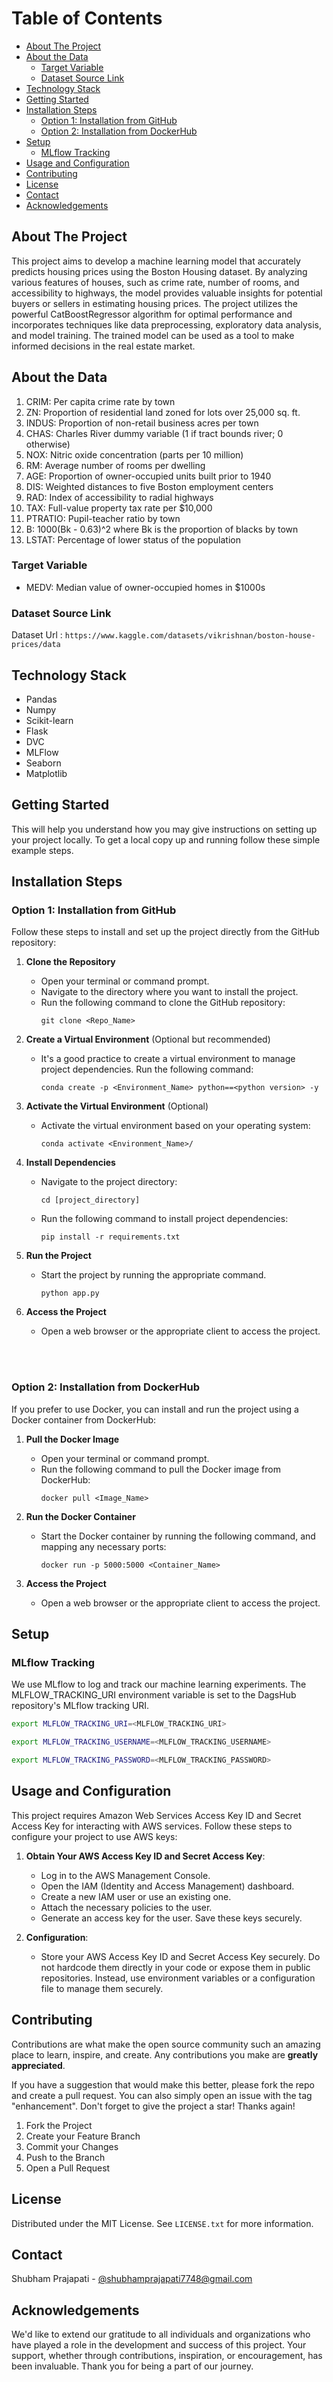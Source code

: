 # Table of Contents

- [About The Project](#about-the-project)
- [About the Data](#about-the-data)
  - [Target Variable](#target-variable)
  - [Dataset Source Link](#dataset-source-link)
- [Technology Stack](#technology-stack)
- [Getting Started](#getting-started)
- [Installation Steps](#installation-steps)
  - [Option 1: Installation from GitHub](#option-1-installation-from-github)
  - [Option 2: Installation from DockerHub](#option-2-installation-from-dockerhub)
- [Setup](#setup)
  - [MLflow Tracking](#mlflow-tracking)
- [Usage and Configuration](#usage-and-configuration)
- [Contributing](#contributing)
- [License](#license)
- [Contact](#contact)
- [Acknowledgements](#acknowledgements)

## About The Project

This project aims to develop a machine learning model that accurately predicts housing prices using the Boston Housing dataset. By analyzing various features of houses, such as crime rate, number of rooms, and accessibility to highways, the model provides valuable insights for potential buyers or sellers in estimating housing prices. The project utilizes the powerful CatBoostRegressor algorithm for optimal performance and incorporates techniques like data preprocessing, exploratory data analysis, and model training. The trained model can be used as a tool to make informed decisions in the real estate market.

## About the Data

1. CRIM: Per capita crime rate by town
2. ZN: Proportion of residential land zoned for lots over 25,000 sq. ft.
3. INDUS: Proportion of non-retail business acres per town
4. CHAS: Charles River dummy variable (1 if tract bounds river; 0 otherwise)
5. NOX: Nitric oxide concentration (parts per 10 million)
6. RM: Average number of rooms per dwelling
7. AGE: Proportion of owner-occupied units built prior to 1940
8. DIS: Weighted distances to five Boston employment centers
9. RAD: Index of accessibility to radial highways
10. TAX: Full-value property tax rate per $10,000
11. PTRATIO: Pupil-teacher ratio by town
12. B: 1000(Bk - 0.63)^2 where Bk is the proportion of blacks by town
13. LSTAT: Percentage of lower status of the population

### Target Variable

- MEDV: Median value of owner-occupied homes in $1000s

### Dataset Source Link

Dataset Url : `https://www.kaggle.com/datasets/vikrishnan/boston-house-prices/data`

## Technology Stack

- Pandas
- Numpy
- Scikit-learn
- Flask
- DVC
- MLFlow
- Seaborn
- Matplotlib

## Getting Started

This will help you understand how you may give instructions on setting up your project locally.
To get a local copy up and running follow these simple example steps.

## Installation Steps

### Option 1: Installation from GitHub

Follow these steps to install and set up the project directly from the GitHub repository:

1. **Clone the Repository**

   - Open your terminal or command prompt.
   - Navigate to the directory where you want to install the project.
   - Run the following command to clone the GitHub repository:
     ```
     git clone <Repo_Name>
     ```

2. **Create a Virtual Environment** (Optional but recommended)

   - It's a good practice to create a virtual environment to manage project dependencies. Run the following command:
     ```
     conda create -p <Environment_Name> python==<python version> -y
     ```

3. **Activate the Virtual Environment** (Optional)

   - Activate the virtual environment based on your operating system:
     ```
     conda activate <Environment_Name>/
     ```

4. **Install Dependencies**

   - Navigate to the project directory:
     ```
     cd [project_directory]
     ```
   - Run the following command to install project dependencies:
     ```
     pip install -r requirements.txt
     ```

5. **Run the Project**

   - Start the project by running the appropriate command.
     ```
     python app.py
     ```

6. **Access the Project**
   - Open a web browser or the appropriate client to access the project.

<br><br>

### Option 2: Installation from DockerHub

If you prefer to use Docker, you can install and run the project using a Docker container from DockerHub:

1. **Pull the Docker Image**

   - Open your terminal or command prompt.
   - Run the following command to pull the Docker image from DockerHub:
     ```
     docker pull <Image_Name>
     ```

2. **Run the Docker Container**

   - Start the Docker container by running the following command, and mapping any necessary ports:
     ```
     docker run -p 5000:5000 <Container_Name>
     ```

3. **Access the Project**
   - Open a web browser or the appropriate client to access the project.

## Setup

### MLflow Tracking

We use MLflow to log and track our machine learning experiments. The MLFLOW_TRACKING_URI environment variable is set to the DagsHub repository's MLflow tracking URI.

```bash
export MLFLOW_TRACKING_URI=<MLFLOW_TRACKING_URI>

export MLFLOW_TRACKING_USERNAME=<MLFLOW_TRACKING_USERNAME>

export MLFLOW_TRACKING_PASSWORD=<MLFLOW_TRACKING_PASSWORD>
```

## Usage and Configuration

This project requires Amazon Web Services Access Key ID and Secret Access Key for interacting with AWS services. Follow these steps to configure your project to use AWS keys:

1. **Obtain Your AWS Access Key ID and Secret Access Key**:

   - Log in to the AWS Management Console.
   - Open the IAM (Identity and Access Management) dashboard.
   - Create a new IAM user or use an existing one.
   - Attach the necessary policies to the user.
   - Generate an access key for the user. Save these keys securely.

2. **Configuration**:
   - Store your AWS Access Key ID and Secret Access Key securely. Do not hardcode them directly in your code or expose them in public repositories. Instead, use environment variables or a configuration file to manage them securely.

## Contributing

Contributions are what make the open source community such an amazing place to learn, inspire, and create. Any contributions you make are **greatly appreciated**.

If you have a suggestion that would make this better, please fork the repo and create a pull request. You can also simply open an issue with the tag "enhancement".
Don't forget to give the project a star! Thanks again!

1. Fork the Project
2. Create your Feature Branch
3. Commit your Changes
4. Push to the Branch
5. Open a Pull Request

## License

Distributed under the MIT License. See `LICENSE.txt` for more information.

## Contact

Shubham Prajapati - [@shubhamprajapati7748@gmail.com](shubhamprajapati7748@gmail.com)

## Acknowledgements

We'd like to extend our gratitude to all individuals and organizations who have played a role in the development and success of this project. Your support, whether through contributions, inspiration, or encouragement, has been invaluable. Thank you for being a part of our journey.
